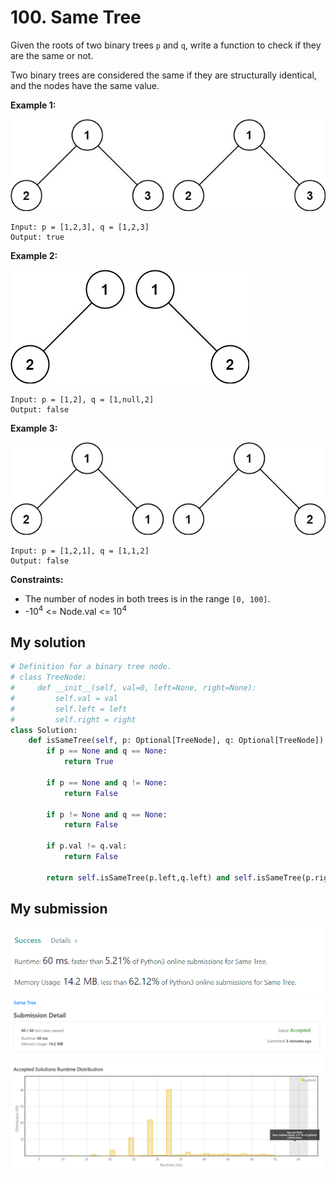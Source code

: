 # 100. Same Tree

Given the roots of two binary trees `p` and `q`, write a function to check if they are the same or not.

Two binary trees are considered the same if they are structurally identical, and the nodes have the same value.

**Example 1:**

![ex1](ex1.jpg)
```
Input: p = [1,2,3], q = [1,2,3]
Output: true
```

**Example 2:**

![ex2](ex2.jpg)
```
Input: p = [1,2], q = [1,null,2]
Output: false
```

**Example 3:**

![ex3](ex3.jpg)
```
Input: p = [1,2,1], q = [1,1,2]
Output: false
```

**Constraints:**

* The number of nodes in both trees is in the range `[0, 100]`.
* -10<sup>4</sup> <= Node.val <= 10<sup>4</sup>

## My solution 
```python
# Definition for a binary tree node.
# class TreeNode:
#     def __init__(self, val=0, left=None, right=None):
#         self.val = val
#         self.left = left
#         self.right = right
class Solution:
    def isSameTree(self, p: Optional[TreeNode], q: Optional[TreeNode]) -> bool:
        if p == None and q == None:
            return True
        
        if p == None and q != None:
            return False
        
        if p != None and q == None:
            return False
        
        if p.val != q.val:
            return False
        
        return self.isSameTree(p.left,q.left) and self.isSameTree(p.right,q.right)
```

## My submission

![mysub1](mysub1.png)
![mysub2](mysub2.png)